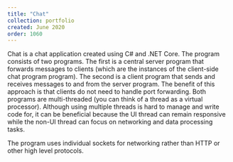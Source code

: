 ```yaml
---
title: "Chat"
collection: portfolio
created: June 2020
order: 1060
---
```

Chat is a chat application created using C# and .NET Core. The program consists of two programs. The first is a central server program that forwards messages to clients (which are the instances of the client-side chat program program). The second is a client program that sends and receives messages to and from the server program. The benefit of this approach is that clients do not need to handle port forwarding. Both programs are multi-threaded (you can think of a thread as a virtual processor). Although using multiple threads is hard to manage and write code for, it can be beneficial because the UI thread can remain responsive while the non-UI thread can focus on networking and data processing tasks.  

The program uses individual sockets for networking rather than HTTP or other high level protocols.  
